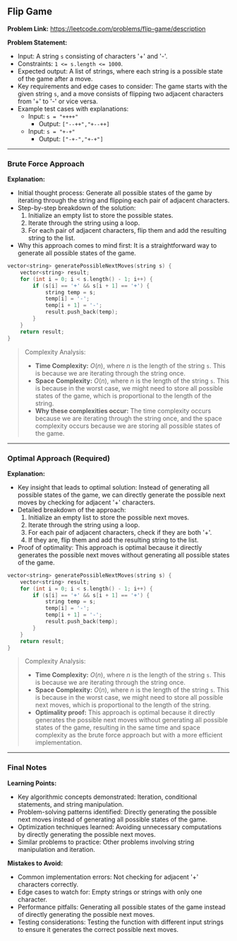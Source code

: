 ## Flip Game
**Problem Link:** https://leetcode.com/problems/flip-game/description

**Problem Statement:**
- Input: A string `s` consisting of characters '+' and '-'.
- Constraints: `1 <= s.length <= 1000`.
- Expected output: A list of strings, where each string is a possible state of the game after a move.
- Key requirements and edge cases to consider: The game starts with the given string `s`, and a move consists of flipping two adjacent characters from '+' to '-' or vice versa.
- Example test cases with explanations:
  - Input: `s = "++++"`
    - Output: `["--++","+--++]`
  - Input: `s = "+-+"`
    - Output: `["-+-","+-+"]`

---

### Brute Force Approach

**Explanation:**
- Initial thought process: Generate all possible states of the game by iterating through the string and flipping each pair of adjacent characters.
- Step-by-step breakdown of the solution:
  1. Initialize an empty list to store the possible states.
  2. Iterate through the string using a loop.
  3. For each pair of adjacent characters, flip them and add the resulting string to the list.
- Why this approach comes to mind first: It is a straightforward way to generate all possible states of the game.

```cpp
vector<string> generatePossibleNextMoves(string s) {
    vector<string> result;
    for (int i = 0; i < s.length() - 1; i++) {
        if (s[i] == '+' && s[i + 1] == '+') {
            string temp = s;
            temp[i] = '-';
            temp[i + 1] = '-';
            result.push_back(temp);
        }
    }
    return result;
}
```

> Complexity Analysis:
> - **Time Complexity:** $O(n)$, where $n$ is the length of the string `s`. This is because we are iterating through the string once.
> - **Space Complexity:** $O(n)$, where $n$ is the length of the string `s`. This is because in the worst case, we might need to store all possible states of the game, which is proportional to the length of the string.
> - **Why these complexities occur:** The time complexity occurs because we are iterating through the string once, and the space complexity occurs because we are storing all possible states of the game.

---

### Optimal Approach (Required)

**Explanation:**
- Key insight that leads to optimal solution: Instead of generating all possible states of the game, we can directly generate the possible next moves by checking for adjacent '+' characters.
- Detailed breakdown of the approach:
  1. Initialize an empty list to store the possible next moves.
  2. Iterate through the string using a loop.
  3. For each pair of adjacent characters, check if they are both '+'.
  4. If they are, flip them and add the resulting string to the list.
- Proof of optimality: This approach is optimal because it directly generates the possible next moves without generating all possible states of the game.

```cpp
vector<string> generatePossibleNextMoves(string s) {
    vector<string> result;
    for (int i = 0; i < s.length() - 1; i++) {
        if (s[i] == '+' && s[i + 1] == '+') {
            string temp = s;
            temp[i] = '-';
            temp[i + 1] = '-';
            result.push_back(temp);
        }
    }
    return result;
}
```

> Complexity Analysis:
> - **Time Complexity:** $O(n)$, where $n$ is the length of the string `s`. This is because we are iterating through the string once.
> - **Space Complexity:** $O(n)$, where $n$ is the length of the string `s`. This is because in the worst case, we might need to store all possible next moves, which is proportional to the length of the string.
> - **Optimality proof:** This approach is optimal because it directly generates the possible next moves without generating all possible states of the game, resulting in the same time and space complexity as the brute force approach but with a more efficient implementation.

---

### Final Notes

**Learning Points:**
- Key algorithmic concepts demonstrated: Iteration, conditional statements, and string manipulation.
- Problem-solving patterns identified: Directly generating the possible next moves instead of generating all possible states of the game.
- Optimization techniques learned: Avoiding unnecessary computations by directly generating the possible next moves.
- Similar problems to practice: Other problems involving string manipulation and iteration.

**Mistakes to Avoid:**
- Common implementation errors: Not checking for adjacent '+' characters correctly.
- Edge cases to watch for: Empty strings or strings with only one character.
- Performance pitfalls: Generating all possible states of the game instead of directly generating the possible next moves.
- Testing considerations: Testing the function with different input strings to ensure it generates the correct possible next moves.